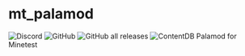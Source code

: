 # mt_palamod
![Discord](https://img.shields.io/discord/779809029773983766)
![GitHub](https://img.shields.io/github/license/AFCMS/palamod)
![GitHub all releases](https://img.shields.io/github/downloads/AFCMS/palamod/total)
![ContentDB](https://content.minetest.net/packages/AFCM/palamod/shields/title/)
Palamod for Minetest
